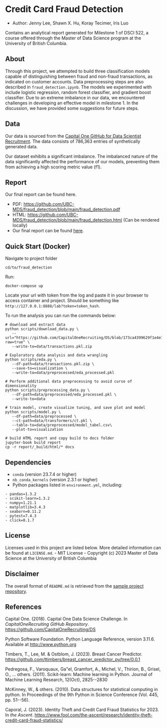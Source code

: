 # Credit Card Fraud Detection

-   Author: Jenny Lee, Shawn X. Hu, Koray Tecimer, Iris Luo

Contains an analytical report generated for Milestone 1 of DSCI 522, a course offered through the Master of Data Science program at the University of British Columbia.

## About

Through this project, we attempted to build three classification models capable of distinguishing between fraud and non-fraud transactions, as indicated on customer accounts. Data preprocessing steps are also described in `fraud_detection.ipynb`. The models we experimented with include logistic regression, random forest classifier, and gradient boost classifier. Due to an extreme imbalance in our data, we encountered challenges in developing an effective model in milestone 1. In the discussion, we have provided some suggestions for future steps.

## Data

Our data is sourced from the [Capital One GitHub for Data Scientist Recruitment](https://github.com/CapitalOneRecruiting/DS). The data consists of 786,363 entries of synthetically generated data.

Our dataset exhibits a significant imbalance. The imbalanced nature of the data significantly affected the performance of our models, preventing them from achieving a high scoring metric value (f1).

## Report

Our final report can be found here. 
- PDF: <https://github.com/UBC-MDS/fraud_detection/blob/main/fraud_detection.pdf>
- HTML: <https://github.com/UBC-MDS/fraud_detection/blob/main/fraud_detection.html> (Can be rendered locally)
- Our final report can be found [here](https://ubc-mds.github.io/fraud_detection/fraud_detection_full.html). 

## Quick Start (Docker)

Navigate to project folder

```         
cd/to/fraud_detection
```

Run:

```         
docker-compose up
```

Locate your url with token from the log and paste it in your browser to access container and project. Should be something like `http://127.0.0.1:8888/lab?token=token_hash`. 

To run the analysis you can run the commands below:
```
# download and extract data
python scripts/download_data.py \
   --url="https://github.com/CapitalOneRecruiting/DS/blob/173ca4399629f1e4e74146107eb9bef1e7009741/transactions.zip?raw=true" \
   --write-to=data/transactions.pkl.zip

# Exploratory data analysis and data wrangling
python scripts/eda.py \
   --df-path=data/transactions.pkl.zip \
   --save-to=visualization \
   --write-to=data/preprocessed/eda_processed.pkl

# Perform additional data preprocessing to avoid curse of dimensionality
python scripts/preprocessing_data.py \
   --df-path=data/preprocessed/eda_processed.pkl \
   --write-to=data

# train model, create visualize tuning, and save plot and model
python scripts/model.py \
   --df-path=data/preprocessed \
   --ct-path=data/transformers/ct.pkl \
   --table-to=data/preprocessed/model_tabel.csv\
   --plot-to=visualization

# build HTML report and copy build to docs folder
jupyter-book build report
cp -r report/_build/html/* docs
```
## Dependencies

-   `conda` (version 23.7.4 or higher)
-   `nb_conda_kernels` (version 2.3.1 or higher)
-   Python packages listed in `environment.yml`, including:
```
- pandas=1.3.2
- scikit-learn=1.3.2
- numpy=1.21.1
- matplotlib=3.4.3
- seaborn=0.11.2
- pytest=7.4.3
- click=8.1.7
```

## License

Licenses used in this project are listed below. More detailed information can be found at `LICENSE.md`. - MIT License - Copyright (c) 2023 Master of Data Science at the University of British Columbia


## Disclaimer

The overall format of `README.md` is retrieved from the [sample project repository](https://github.com/ttimbers/breast_cancer_predictor_py/tree/0.0.1).

## References

Capital One. (2018). Capital One Data Science Challenge. In *CapitalOneRecruiting GitHub Repository*. <https://github.com/CapitalOneRecruiting/DS>

Python Software Foundation. Python Language Reference, version 3.11.6. Available at <http://www.python.org>

Timbers, T., Lee, M. & Ostblom, J. (2023). Breast Cancer Predictor. <https://github.com/ttimbers/breast_cancer_predictor_py/tree/0.0.1>

Pedregosa, F., Varoquaux, Ga"el, Gramfort, A., Michel, V., Thirion, B., Grisel, O., ... others. (2011). Scikit-learn: Machine learning in Python. Journal of Machine Learning Research, 12(Oct), 2825--2830

McKinney, W., & others. (2010). Data structures for statistical computing in python. In Proceedings of the 9th Python in Science Conference (Vol. 445, pp. 51--56).

Caporal, J. (2023). Identity Theft and Credit Card Fraud Statistics for 2023. In *the Ascent*. <https://www.fool.com/the-ascent/research/identity-theft-credit-card-fraud-statistics/>
